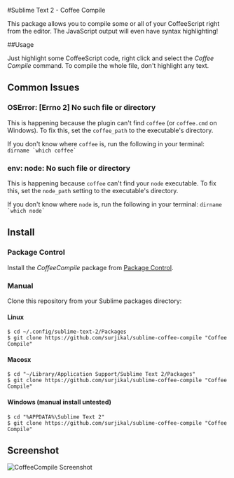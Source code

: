 #Sublime Text 2 - Coffee Compile

This package allows you to compile some or all of your CoffeeScript right from the editor.
The JavaScript output will even have syntax highlighting!


##Usage

Just highlight some CoffeeScript code, right click and select the _Coffee Compile_ command.
To compile the whole file, don't highlight any text.


## Common Issues

### OSError: [Errno 2] No such file or directory

This is happening because the plugin can't find `coffee` (or `coffee.cmd` on Windows). To fix this,
set the `coffee_path` to the executable's directory.

If you don't know where `coffee` is, run the following in your terminal: ``dirname `which coffee` ``

### env: node: No such file or directory

This is happening because `coffee` can't find your `node` executable. To fix this, set the `node_path` setting
to the executable's directory.

If you don't know where `node` is, run the following in your terminal: ``dirname `which node` ``


## Install

### Package Control
Install the _CoffeeCompile_ package from [Package Control](http://wbond.net/sublime_packages/package_control).


### Manual

Clone this repository from your Sublime packages directory:

#### Linux
```
$ cd ~/.config/sublime-text-2/Packages
$ git clone https://github.com/surjikal/sublime-coffee-compile "Coffee Compile"
```

#### Macosx
```
$ cd "~/Library/Application Support/Sublime Text 2/Packages"
$ git clone https://github.com/surjikal/sublime-coffee-compile "Coffee Compile"
```

#### Windows (manual install untested)
```
$ cd "%APPDATA%\Sublime Text 2"
$ git clone https://github.com/surjikal/sublime-coffee-compile "Coffee Compile"
```

## Screenshot
![CoffeeCompile Screenshot](http://i.imgur.com/2J49Q.png)